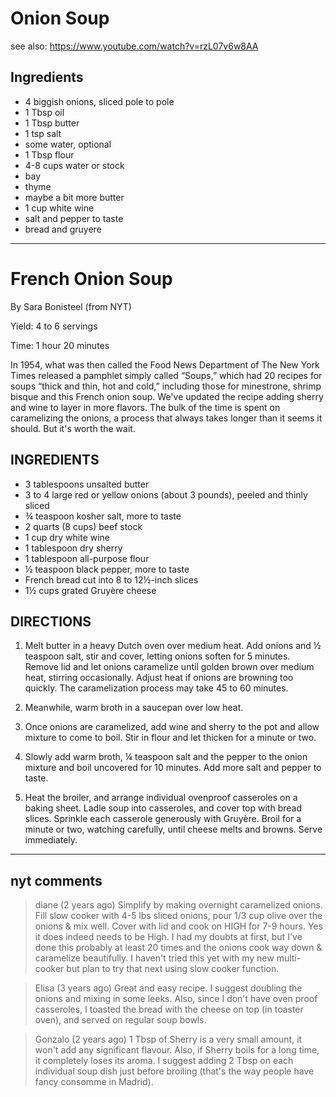 # Onion Soup

see also: https://www.youtube.com/watch?v=rzL07v6w8AA

## Ingredients

* 4 biggish onions, sliced pole to pole
* 1 Tbsp oil
* 1 Tbsp butter
* 1 tsp salt
* some water, optional
* 1 Tbsp flour
* 4-8 cups water or stock
* bay
* thyme
* maybe a bit more butter
* 1 cup white wine
* salt and pepper to taste
* bread and gruyere

---

# French Onion Soup

By Sara Bonisteel
(from NYT)

Yield: 4 to 6 servings

Time: 1 hour 20 minutes

In 1954, what was then called the Food News Department of The New York Times released a pamphlet simply called “Soups,”
which had 20 recipes for soups “thick and thin, hot and cold,” including those for minestrone, shrimp bisque and this
French onion soup. We've updated the recipe adding sherry and wine to layer in more flavors. The bulk of the time is
spent on caramelizing the onions, a process that always takes longer than it seems it should. But it's worth the wait.

## INGREDIENTS

* 3 tablespoons unsalted butter
* 3 to 4 large red or yellow onions (about 3 pounds), peeled and thinly sliced
* ¾ teaspoon kosher salt, more to taste
* 2 quarts (8 cups) beef stock
* 1 cup dry white wine
* 1 tablespoon dry sherry
* 1 tablespoon all-purpose flour
* ½ teaspoon black pepper, more to taste
* French bread cut into 8 to 12½-inch slices
* 1½ cups grated Gruyère cheese

## DIRECTIONS

1. Melt butter in a heavy Dutch oven over medium heat. Add onions and ½ teaspoon salt, stir and cover, letting onions
   soften for 5 minutes. Remove lid and let onions caramelize until golden brown over medium heat, stirring
   occasionally. Adjust heat if onions are browning too quickly. The caramelization process may take 45 to 60 minutes.

2. Meanwhile, warm broth in a saucepan over low heat.

3. Once onions are caramelized, add wine and sherry to the pot and allow mixture to come to boil. Stir in flour and let
   thicken for a minute or two.

4. Slowly add warm broth, ¼ teaspoon salt and the pepper to the onion mixture and boil uncovered for 10 minutes. Add
   more salt and pepper to taste.

5. Heat the broiler, and arrange individual ovenproof casseroles on a baking sheet. Ladle soup into casseroles, and
   cover top with bread slices. Sprinkle each casserole generously with Gruyère. Broil for a minute or two, watching
   carefully, until cheese melts and browns. Serve immediately.

---

## nyt comments

> diane
> (2 years ago)
> Simplify by making overnight caramelized onions. Fill slow cooker with 4-5 lbs sliced onions, pour 1/3 cup olive over
> the onions & mix well. Cover with lid and cook on HIGH for 7-9 hours. Yes it does indeed needs to be High. I had my
> doubts at first, but I've done this probably at least 20 times and the onions cook way down & caramelize beautifully.
> I
> haven't tried this yet with my new multi-cooker but plan to try that next using slow cooker function.

> Elisa
> (3 years ago)
> Great and easy recipe. I suggest doubling the onions and mixing in some leeks. Also, since I don't have oven proof
> casseroles, I toasted the bread with the cheese on top (in toaster oven), and served on regular soup bowls.

> Gonzalo
> (2 years ago)
> 1 Tbsp of Sherry is a very small amount, it won't add any significant flavour. Also, if Sherry boils for a long time,
> it
> completely loses its aroma. I suggest adding 2 Tbsp on each individual soup dish just before broiling (that's the way
> people have fancy consomme in Madrid).